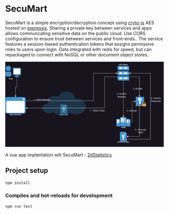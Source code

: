 # SecuMart

SecuMart is a simple encryption/decryption concept using [cryto-js](https://cryptojs.gitbook.io/docs/) AES hosted on [expressjs](https://github.com/expressjs/express). Sharing a private key between services and apps allows communcating sensitive data on the public cloud. Use CORS configuration to ensure trust between services and front-ends.. The service features a session-based authentication tokens that assigns permissive roles to users upon login. Data integrated with redis for speed, but can repackaged to connect with NoSQL or other document object stores.

![A process flow of AES between service and web app](/assets/sharedKeyCipher.drawio.png)

A vue app implentation wih SecuMart - [2dStatistics](https://github.com/coffeenaut/2dstatistics)

## Project setup
```
npm install
```

### Compiles and hot-reloads for development
```
npm run test
```
